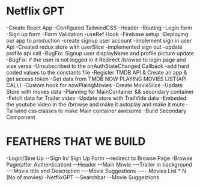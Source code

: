 # Netflix GPT

-Create React App
-Configured TailwindCSS
-Header
-Routing
-Login form
-Sign up form
-Form Validation
-useRef Hook
-Firebase setup
-Deploying our app to production
-create signup user account
-implement sign in user Api
-Created redux store with userSlice
-implemented sign out
-update profile api call
-BugFix: Signup user displayName and profile picture update
-BugFix: if the user is not logged in it Redirect /browse to login page and vise versa
-Unsubscribed to the onAuthStateChanged Callback
-add hard coded values to the constants file
-Register TMDB API & Create an app & get access token
-Get data from TMDB NOW PLAYING MOVIES LIST(API CALL)
-Custom hook for nowPlaingMovies
-Create MovieSlice
-Update Store with moves data
-Planning for MainContainer && secondary container
-Fetch data for Trailer video
-Update store with TrailVide data
-Embeded the youtube video in the /browse and make it autoplay and make it mute
-Tailwind css classes to make Main container awesome
-Build Secondary Component

# FEATHERS THAT WE BUILD

-Login/Sine Up
--Sign In/ Sign Up Form
--redirect to Browse Page
-Browse Page(after Authentication)
--Header
--Main Movie
---Trailer in background
---Movie title and Description
---Movie Suggestions
---- Movies List \* N (No of movies)
-NetflixGPT
--Searchbar
--Movie Suggestions
